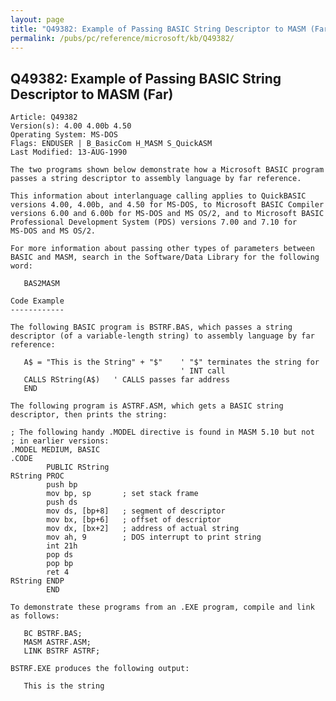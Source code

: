 ```yaml
---
layout: page
title: "Q49382: Example of Passing BASIC String Descriptor to MASM (Far)"
permalink: /pubs/pc/reference/microsoft/kb/Q49382/
---
```


## Q49382: Example of Passing BASIC String Descriptor to MASM (Far)

	Article: Q49382
	Version(s): 4.00 4.00b 4.50
	Operating System: MS-DOS
	Flags: ENDUSER | B_BasicCom H_MASM S_QuickASM
	Last Modified: 13-AUG-1990
	
	The two programs shown below demonstrate how a Microsoft BASIC program
	passes a string descriptor to assembly language by far reference.
	
	This information about interlanguage calling applies to QuickBASIC
	versions 4.00, 4.00b, and 4.50 for MS-DOS, to Microsoft BASIC Compiler
	versions 6.00 and 6.00b for MS-DOS and MS OS/2, and to Microsoft BASIC
	Professional Development System (PDS) versions 7.00 and 7.10 for
	MS-DOS and MS OS/2.
	
	For more information about passing other types of parameters between
	BASIC and MASM, search in the Software/Data Library for the following
	word:
	
	   BAS2MASM
	
	Code Example
	------------
	
	The following BASIC program is BSTRF.BAS, which passes a string
	descriptor (of a variable-length string) to assembly language by far
	reference:
	
	   A$ = "This is the String" + "$"    ' "$" terminates the string for
	                                      ' INT call
	   CALLS RString(A$)   ' CALLS passes far address
	   END
	
	The following program is ASTRF.ASM, which gets a BASIC string
	descriptor, then prints the string:
	
	; The following handy .MODEL directive is found in MASM 5.10 but not
	; in earlier versions:
	.MODEL MEDIUM, BASIC
	.CODE
	        PUBLIC RString
	RString PROC
	        push bp
	        mov bp, sp       ; set stack frame
	        push ds
	        mov ds, [bp+8]   ; segment of descriptor
	        mov bx, [bp+6]   ; offset of descriptor
	        mov dx, [bx+2]   ; address of actual string
	        mov ah, 9        ; DOS interrupt to print string
	        int 21h
	        pop ds
	        pop bp
	        ret 4
	RString ENDP
	        END
	
	To demonstrate these programs from an .EXE program, compile and link
	as follows:
	
	   BC BSTRF.BAS;
	   MASM ASTRF.ASM;
	   LINK BSTRF ASTRF;
	
	BSTRF.EXE produces the following output:
	
	   This is the string
